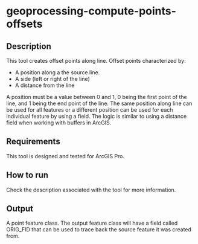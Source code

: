 # geoprocessing-compute-points-offsets

## Description

This tool creates offset points along line. Offset points characterized by:
 - A position along a the source line.
 - A side (left or right of the line)
 - A distance from the line

A position must be a value between 0 and 1, 0 being the first point of the line, and 1 being the end point of the line. The same position along line can be used for all features or a different position can be used for each individual feature by using a field. The logic is similar to using a distance field when working with buffers in ArcGIS.

 ## Requirements

 This tool is designed and tested for ArcGIS Pro.

 ## How to run

Check the description associated with the tool for more information.

 ## Output

 A point feature class. The output feature class will have a field called ORIG_FID that can be used to trace back the source feature it was created from.